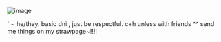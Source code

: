 ![image](https://github.com/user-attachments/assets/b0c8fd65-84ab-460f-a908-b78967147cf9)

` ~ he/they. basic dni , just be respectful. c+h unless with friends ^^ send me things on my strawpage~!!!!





<!--
**sspacedoutz/sspacedoutz** is a ✨ _special_ ✨ repository because its `README.md` (this file) appears on your GitHub profile.

Here are some ideas to get you started:

- 🔭 I’m currently working on ...
- 🌱 I’m currently learning ...
- 👯 I’m looking to collaborate on ...
- 🤔 I’m looking for help with ...
- 💬 Ask me about ...
- 📫 How to reach me: ...
- 😄 Pronouns: ...
- ⚡ Fun fact: ...
-->
